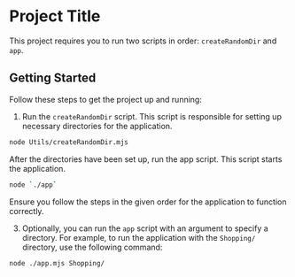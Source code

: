 # Project Title

This project requires you to run two scripts in order: `createRandomDir` and `app`.

## Getting Started

Follow these steps to get the project up and running:

1. Run the `createRandomDir` script. This script is responsible for setting up necessary directories for the application.

```bash
node Utils/createRandomDir.mjs
```

After the directories have been set up, run the app script. This script starts the application.

```bash
node `./app`
```

Ensure you follow the steps in the given order for the application to function correctly.

3. Optionally, you can run the `app` script with an argument to specify a directory. For example, to run the application with the `Shopping/` directory, use the following command:

```bash
node ./app.mjs Shopping/

```
